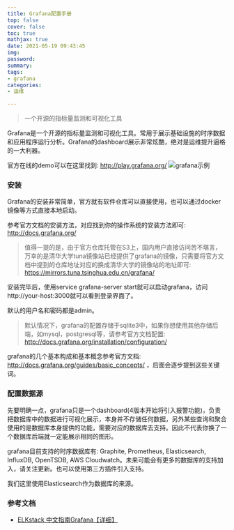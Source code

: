 ```yaml
---
title: Grafana配置手册
top: false
cover: false
toc: true
mathjax: true
date: 2021-05-19 09:43:45
img:
password:
summary:
tags:
- grafana
categories:
- 运维

---
```



> 一个开源的指标量监测和可视化工具

<!--more-->

Grafana是一个开源的指标量监测和可视化工具。常用于展示基础设施的时序数据和应用程序运行分析。Grafana的dashboard展示非常炫酷，绝对是运维提升逼格的一大利器。

官方在线的demo可以在这里找到: http://play.grafana.org/
![grafana示例](https://aamuqiao.oss-cn-beijing.aliyuncs.com/uPic/3uhNgK.jpg)

### 安装
Grafana的安装非常简单，官方就有软件仓库可以直接使用，也可以通过docker镜像等方式直接本地启动。

参考官方文档的安装方法，对应找到你的操作系统的安装方法即可: http://docs.grafana.org/

>值得一提的是，由于官方仓库托管在S3上，国内用户直接访问苦不堪言，万幸的是清华大学tuna镜像站已经提供了grafana的镜像，只需要将官方文档中提到的仓库地址对应的换成清华大学的镜像站的地址即可: https://mirrors.tuna.tsinghua.edu.cn/grafana/

安装完毕后，使用service grafana-server start就可以启动grafana，访问http://your-host:3000就可以看到登录界面了。

默认的用户名和密码都是admin。

>默认情况下，grafana的配置存储于sqlite3中，如果你想使用其他存储后端，如mysql，postgresql等，请参考官方文档配置: http://docs.grafana.org/installation/configuration/

grafana的几个基本构成和基本概念参考官方文档: http://docs.grafana.org/guides/basic_concepts/ ，后面会逐步提到这些关键词。

### 配置数据源
先要明确一点，grafana只是一个dashboard(4版本开始将引入报警功能)，负责把数据库中的数据进行可视化展示，本身并不存储任何数据，另外某些查询和聚合使用的是数据库本身提供的功能，需要对应的数据库去支持。因此不代表你换了一个数据库后端就一定能展示相同的图形。

grafana目前支持的时序数据库有: Graphite, Prometheus, Elasticsearch, InfluxDB, OpenTSDB, AWS Cloudwatch。未来可能会有更多的数据库的支持加入，请关注更新。也可以使用第三方插件引入支持。

我们这里使用Elasticsearch作为数据库的来源。


### 参考文档
- [ELKstack 中文指南Grafana【详细】](https://elkguide.elasticsearch.cn/elasticsearch/other/grafana.html)